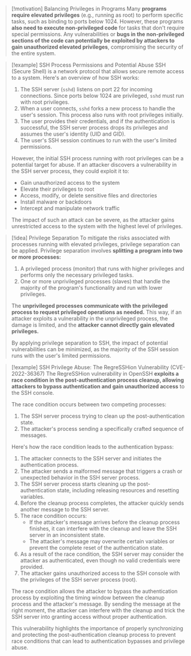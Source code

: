 > [!motivation] Balancing Privileges in Programs
> Many **programs require elevated privileges** (e.g., running as root) to perform specific tasks, such as binding to ports below 1024. However, these programs **also need to execute non-privileged code** for tasks that don't require special permissions. Any vulnerabilities or **bugs in the non-privileged sections of the code can potentially be exploited by attackers to gain unauthorized elevated privileges**, compromising the security of the entire system.

> [!example] SSH Process Permissions and Potential Abuse
> SSH (Secure Shell) is a network protocol that allows secure remote access to a system. Here's an overview of how SSH works:
> 
> 1. The SSH server (`sshd`) listens on port 22 for incoming connections. Since ports below 1024 are privileged, `sshd` must run with root privileges.
> 2. When a user connects, `sshd` forks a new process to handle the user's session. This process also runs with root privileges initially.
> 3. The user provides their credentials, and if the authentication is successful, the SSH server process drops its privileges and assumes the user's identity (UID and GID).
> 4. The user's SSH session continues to run with the user's limited permissions.
> 
> However, the initial SSH process running with root privileges can be a potential target for abuse. If an attacker discovers a vulnerability in the SSH server process, they could exploit it to:
> 
> - Gain unauthorized access to the system
> - Elevate their privileges to root
> - Access, modify, or delete sensitive files and directories
> - Install malware or backdoors
> - Intercept and manipulate network traffic
> 
> The impact of such an attack can be severe, as the attacker gains unrestricted access to the system with the highest level of privileges.

> [!idea] Privilege Separation
> To mitigate the risks associated with processes running with elevated privileges, privilege separation can be applied. Privilege separation involves **splitting a program into two or more processes:**
> 
> 1. A privileged process (monitor) that runs with higher privileges and performs only the necessary privileged tasks.
> 2. One or more unprivileged processes (slaves) that handle the majority of the program's functionality and run with lower privileges.
> 
> The **unprivileged processes communicate with the privileged process to request privileged operations as needed.** This way, if an attacker exploits a vulnerability in the unprivileged process, the damage is limited, and the **attacker cannot directly gain elevated privileges.**
> 
> By applying privilege separation to SSH, the impact of potential vulnerabilities can be minimized, as the majority of the SSH session runs with the user's limited permissions.


> [!example] SSH Privilege Abuse: The RegreSSHion Vulnerability (CVE-2022-36367)
> The RegreSSHion vulnerability in OpenSSH **exploits a race condition in the post-authentication process cleanup, allowing attackers to bypass authentication and gain unauthorized access** to the SSH console.
> 
> The race condition occurs between two competing processes:
> 
> 1. The SSH server process trying to clean up the post-authentication state.
> 2. The attacker's process sending a specifically crafted sequence of messages.
> 
> Here's how the race condition leads to the authentication bypass:
> 
> 1. The attacker connects to the SSH server and initiates the authentication process.
> 2. The attacker sends a malformed message that triggers a crash or unexpected behavior in the SSH server process.
> 3. The SSH server process starts cleaning up the post-authentication state, including releasing resources and resetting variables.
> 4. Before the cleanup process completes, the attacker quickly sends another message to the SSH server.
> 5. The race condition occurs:
>    - If the attacker's message arrives before the cleanup process finishes, it can interfere with the cleanup and leave the SSH server in an inconsistent state.
>    - The attacker's message may overwrite certain variables or prevent the complete reset of the authentication state.
> 6. As a result of the race condition, the SSH server may consider the attacker as authenticated, even though no valid credentials were provided.
> 7. The attacker gains unauthorized access to the SSH console with the privileges of the SSH server process (root).
> 
> The race condition allows the attacker to bypass the authentication process by exploiting the timing window between the cleanup process and the attacker's message. By sending the message at the right moment, the attacker can interfere with the cleanup and trick the SSH server into granting access without proper authentication.
> 
> This vulnerability highlights the importance of properly synchronizing and protecting the post-authentication cleanup process to prevent race conditions that can lead to authentication bypasses and privilege abuse.


